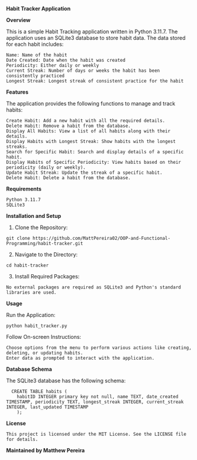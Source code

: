 **Habit Tracker Application**

**Overview**

This is a simple Habit Tracking application written in Python 3.11.7. The application uses an SQLite3 database to store habit data. The data stored for each habit includes:

    Name: Name of the habit
    Date Created: Date when the habit was created
    Periodicity: Either daily or weekly
    Current Streak: Number of days or weeks the habit has been consistently practiced
    Longest Streak: Longest streak of consistent practice for the habit

**Features**

The application provides the following functions to manage and track habits:

    Create Habit: Add a new habit with all the required details.
    Delete Habit: Remove a habit from the database.
    Display All Habits: View a list of all habits along with their details.
    Display Habits with Longest Streak: Show habits with the longest streaks.
    Search for Specific Habit: Search and display details of a specific habit.
    Display Habits of Specific Periodicity: View habits based on their periodicity (daily or weekly).
    Update Habit Streak: Update the streak of a specific habit.
    Delete Habit: Delete a habit from the database.

**Requirements**

    Python 3.11.7
    SQLite3

**Installation and Setup**

  1. Clone the Repository:

    git clone https://github.com/MattPereira02/OOP-and-Functional-Programming/habit-tracker.git

  2. Navigate to the Directory:

    cd habit-tracker

  3. Install Required Packages:
   
    No external packages are required as SQLite3 and Python's standard libraries are used.

**Usage**

  Run the Application:

    python habit_tracker.py

Follow On-screen Instructions:

    Choose options from the menu to perform various actions like creating, deleting, or updating habits.
    Enter data as prompted to interact with the application.

**Database Schema**

The SQLite3 database has the following schema:
      
      CREATE TABLE habits (
        habitID INTEGER primary key not null, name TEXT, date_created TIMESTAMP, periodicity TEXT, longest_streak INTEGER, current_streak INTEGER, last_updated TIMESTAMP
        );

**License**

    This project is licensed under the MIT License. See the LICENSE file for details.

**Maintained by Matthew Pereira**
